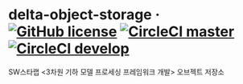 # delta-object-storage &middot; [![GitHub license](https://img.shields.io/github/license/kaist-gclab/delta-object-storage)](https://github.com/kaist-gclab/delta-object-storage/blob/master/LICENSE) [![CircleCI master](https://img.shields.io/circleci/build/gh/kaist-gclab/delta-object-storage/master?label=master)](https://circleci.com/gh/kaist-gclab/delta-object-storage/tree/master) [![CircleCI develop](https://img.shields.io/circleci/build/gh/kaist-gclab/delta-object-storage/develop?label=develop)](https://circleci.com/gh/kaist-gclab/delta-object-storage/tree/develop)


SW스타랩 <3차원 기하 모델 프로세싱 프레임워크 개발> 오브젝트 저장소
